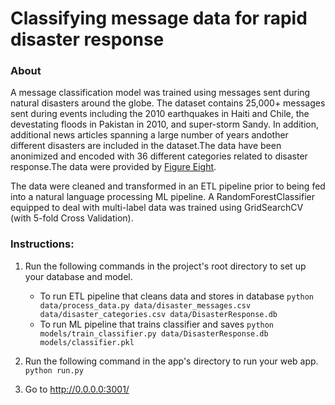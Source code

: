# Classifying message data for rapid disaster response

### About
A message classification model was trained using messages sent during natural disasters around the globe. The dataset contains 25,000+ messages sent during events including the 2010 earthquakes in Haiti and Chile, the devestating floods in Pakistan in 2010, and super-storm Sandy. In addition, additional news articles spanning a large number of years andother different disasters are included in the dataset.The data have been anonimized and encoded with 36 different categories related to disaster response.The data were provided by [Figure Eight]("https://www.figure-eight.com/dataset/combined-disaster-response-data/"). 

The data were cleaned and transformed in an ETL pipeline prior to being fed into a natural language processing ML pipeline. A RandomForestClassifier equipped to deal with multi-label data was trained using GridSearchCV (with 5-fold Cross Validation).


### Instructions:
1. Run the following commands in the project's root directory to set up your database and model.

    - To run ETL pipeline that cleans data and stores in database
        `python data/process_data.py data/disaster_messages.csv data/disaster_categories.csv data/DisasterResponse.db`
    - To run ML pipeline that trains classifier and saves
        `python models/train_classifier.py data/DisasterResponse.db models/classifier.pkl`

2. Run the following command in the app's directory to run your web app.
    `python run.py`

3. Go to http://0.0.0.0:3001/
